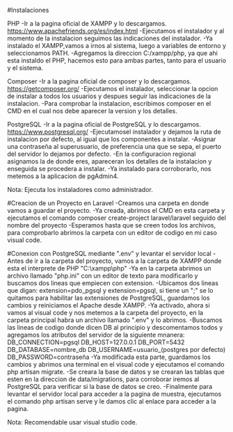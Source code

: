 #Instalaciones

PHP
-Ir a la pagina oficial de XAMPP y lo descargamos. https://www.apachefriends.org/es/index.html
-Ejecutamos el instalador y al momento de la instalacion seguimos las indicaciones del instalador.
-Ya instalado el XAMPP,vamos a irnos al sistema, luego a variables de  entorno y seleccionamos PATH.
-Agregamos la direccion C:/xampp/php, ya que ahi esta instaldo el PHP, hacemos esto para ambas partes, tanto para el usuario y el sistema.

Composer
-Ir a la pagina oficial de composer y lo descargamos.  https://getcomposer.org/
-Ejecutamos el instalador, seleccionar la opcion de instalar a todos los usuarios y despues seguir las indicaciones de la instalacion.
-Para comprobar la instalacion, escribimos composer en el CMD en el cual nos debe aparecer la version y los detalles.

PostgreSQL
-Ir a la pagina oficial de PostgreSQL y lo descargamos. https://www.postgresql.org/
-Ejecutamosel instalador y dejamos la ruta de instalacion por defecto, al igual que los componentes a instalar.
-Asignar una contraseña al superusuario, de preferencia una que se sepa, el puerto del servidor lo dejamos por defecto.
-En la configuracion regional asignamos la de donde eres, apareceran los detalles de la instalacion y enseguida se procedera a instalar.
-Ya instalado para corroborarlo, nos metemos a la aplicacion de pgAdmin4.

Nota: Ejecuta los instaladores como administrador.

#Creacion de un Proyecto en Laravel
-Creamos una carpeta en donde vamos a guardar el proyecto.
-Ya creada, abrimos el CMD en esta carpeta y ejecutamos el comando composer create-project laravel/laravel seguido del nombre del proyecto
-Esperamos hasta que se creen todos los archivos, para comprobarlo abrimos la carpeta con un editor de codigo en mi caso visual code.

#Conexion con PostgreSQL mediante ".env" y levantar el servidor local
-Antes de ir a la carpeta del proyecto, vamos a la carpeta de XAMPP donde esta el interprete de PHP "C:\xampp\php"
-Ya en la carpeta abrimos un archivo llamado "php.ini" con un editor de texto para modificarlo y buscamos dos lineas que empiecen con extension.
-Ubicamos dos lineas que digan: extension=pdo_pgsql y extension=pgsql, si tiene un ";" se lo quitamos para habilitar las extensiones de PostgreSQL, guardamos los cambios y reiniciamos el Apache desde XAMPP.
-Ya activado, ahora si vamos al visual code y nos metemos a la carpeta del proyecto, en la carpeta principal habra un archivo llamado ".env" y lo abrimos.
-Buscamos las lineas de codigo donde dicen DB al principio y descomentamos todos y agregamos los atributos del servidor de la siguiente mnanera:
DB_CONNECTION=pgsql
DB_HOST=127.0.0.1
DB_PORT=5432
DB_DATABASE=nombre_db
DB_USERNAME=usuario_(postgres por defecto) 
DB_PASSWORD=contraseña
-Ya modificada esta parte, guardamos los cambios y abrimos una terminal en el visual code y ejecutamos el comando php artisan migrate.
-Se creara la base de datos y se crearan las tablas que esten en la direccion de data/migrations, para corroborar iremos al PostgreSQL para verificar si la base de datos se creo.
-Finalmente para levantar el servidor local para acceder a la pagina de muestra, ejecutamos el comando php artisan serve y le damos clic al enlace para acceder a la pagina.

Nota: Recomendable usar visual studio code.
